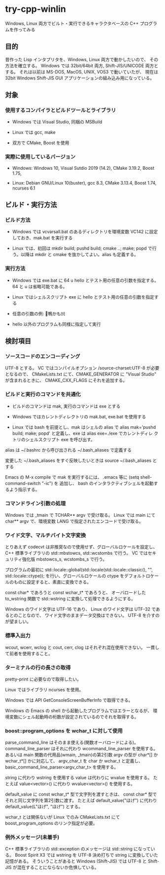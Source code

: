 # try-cpp-winlin

Windows, Linux 両方でビルト・実行できるキャラクタベースの C++ プログラムを作ってみる

## 目的

昔作った Lisp インタプリタを、Windows, Linux 両方で動かしたいので、
その方法を確立する。
Windows では 32bit/64bit 両方, Shift-JIS/UNICODE 両方とする。
それは以前は MS-DOS, MacOS, UNIX, VOS3 で動いていたが、
現在は 32bit Windows Shift-JIS GUI アプリケーションの組み込み用になっている。


## 対象

### 使用するコンパイラとビルドツールとライブラリ

* Windows では Visual Studio, 同梱の MSBuild

* Linux では gcc, make

* 双方で CMake, Boost を使用


### 実際に使用しているバージョン

* Windows: Windows 10, Visual Sutdio 2019 (14.2), CMake 3.19.2, Boost 1.75,

* Linux: Debian GNU/Linux 10(buster), gcc 8.3, CMake 3.13.4, Boost 1.74, ncurses 6.1


## ビルド・実行方法

### ビルド方法

* Windows では vcvarsall.bat のあるディレクトリを環境変数 VC142 に設定しておき、mak.bat を実行する

* Linux では、初回は mkdir build; pushd build; cmake ..; make; popd で行う。以降は mkdir と cmake を抜かしてよい。alias も定義する。


### 実行方法

* Windows では exe.bat に 64 u hello とテスト用の任意の引数を指定する。64 と u は省略可能である。

* Linux ではシェルスクリプト exe に hello とテスト用の任意の引数を指定する

* 任意の引数の例: 🦆鴨かもｶﾓ

* hello 以外のプログラムも同様に指定して実行


## 検討項目

### ソースコードのエンコーディング

UTF-8 とする。
VC ではコンパイルオプション /source-charset:UTF-8 が必要となるので、
CMakeLists.txt にて、CMAKE_GENERATOR に "Visual Studio" が含まれるときに、
CMAKE_CXX_FLAGS にそれを追加する。


### ビルドと実行のコマンドを共通化

* ビルドのコマンドは mak, 実行のコマンドは exe とする

* Windows ではカレントディレクトリの mak.bat, exe.bat を使用する

* Linux では bash を前提とし、mak はシェルの alias で alias mak='pushd
  build; make; popd' と定義し、exe は alias exe=./exe でカレントディレ
  クトリのシェルスクリプト exe を呼び出す。

alias は ~/.bashrc から呼び出される ~/.bash_aliases で定義する

変更した ~/.bash_aliases をすぐ反映したいときは source ~/.bash_aliases とする

Emacs の M-x compile で mak を実行するには、
.emacs 等に (setq shell-command-switch "-ic") を 追加し、
bash のインタラクティブシェルを起動するよう指示する。


### コマンドライン引数の処理

Windows では _tmain で TCHAR** argv で受け取る。
Linux では main にて char** argv で、環境変数 LANG で指定されたエンコードで受け取る。


### ワイド文字、マルチバイト文字変換

とりあえず codecvt は非推奨なので使用せず、グローバルロケールを設定し、
C++ 標準ライブラリの std::mbstowcs, std::wcstombs で行う。
VC ではセキュリティ強化版 mbstowcs_s, wcstombs_s で行う。

プログラムの最初に
std::locale::global(std::locale(std::locale::classic(), "", std::locale::ctype));
を行い、グローバルロケールの ctype をデフォルトロケールのものに設定すると、素直に変換できる。

const char* であろうと const wchar_t* であろうと、
オーバロードした to_wstring 関数で std::wstring に変換して処理できるようにする。

Windows のワイド文字は UTF-16 であり、
Linux のワイド文字は UTF-32 であるとのことなので、
ワイド文字のままデータ交換はできない。
UTF-8 を介すのが望ましい。


### 標準入出力

wcout, wcerr, wclog と cout, cerr, clog はそれぞれ混在使用できない。
一貫して前者を使用すること。


### ターミナルの行の長さの取得

pretty-print に必要なので取得したい。

Linux ではライブラリ ncurses を使用。

Windows では API GetConsoleScreenBufferInfo で取得できる。

Windows の Emacs の shell から起動したプログラムではエラーとなるが、
環境変数にシェル起動時の桁数が設定されているのでそれを取得する。


### boost::program_options を wchar_t に対して使用

parse_command_line はそのまま使える(関数オーバロードによる)。
command_line_parser はそれに代わり wcommand_line_parser を使用する。
あるいは main 関数の代用品(wmain, _tmain)の第2引数 argv の型が char*[] か wchar_t*[] かに対応して、
argv_char_t を char か wchar_t と定義し、
basic_command_line_parser<argv_char_t> を使用する。

string に代わり wstring を使用する value は代わりに wvalue を使用する。
たとえば value<vector<string>>() に代わり wvalue<vector<wstring>>() を使用する。

default_value に const wchar_t* 型で文字列を渡すときは、
const char* 型でそれと同じ文字列を第2引数に渡す。
たとえば default_value("ほげ") に代わり default_value(L"ほげ", "ほげ") とする。

wchar_t とは関係ないが Linux でのみ CMakeLists.txt にて boost_program_options のリンク指定が必要。


### 例外メッセージ(未着手)

C++ 標準ライブラリの std::exception のメッセージは std::string になっている。
Boost Spirit X3 では wstring を UTF-8 決め打ちで string に変換していた記憶がある。
そういうことがあると Windows (Shift-JIS) では
UTF-8 と Shift-JIS が混在することにならないか危惧している。
